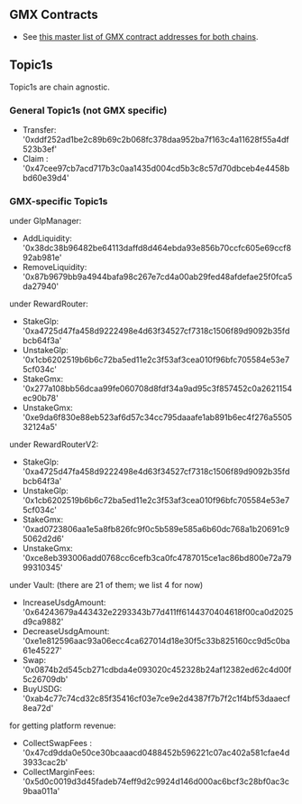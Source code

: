 ## GMX Contracts

- See [this master list of GMX contract addresses for both chains](https://github.com/gmx-io/gmx-interface/blob/master/src/Addresses.js).

## Topic1s

Topic1s are chain agnostic.

### General Topic1s (not GMX specific)

- Transfer: '0xddf252ad1be2c89b69c2b068fc378daa952ba7f163c4a11628f55a4df523b3ef'
- Claim   : '0x47cee97cb7acd717b3c0aa1435d004cd5b3c8c57d70dbceb4e4458bbd60e39d4'

### GMX-specific Topic1s

under GlpManager:

- AddLiquidity: '0x38dc38b96482be64113daffd8d464ebda93e856b70ccfc605e69ccf892ab981e'
- RemoveLiquidity: '0x87b9679bb9a4944bafa98c267e7cd4a00ab29fed48afdefae25f0fca5da27940'

under RewardRouter:

- StakeGlp:   '0xa4725d47fa458d9222498e4d63f34527cf7318c1506f89d9092b35fdbcb64f3a'
- UnstakeGlp: '0x1cb6202519b6b6c72ba5ed11e2c3f53af3cea010f96bfc705584e53e75cf034c'
- StakeGmx:   '0x277a108bb56dcaa99fe060708d8fdf34a9ad95c3f857452c0a2621154ec90b78'
- UnstakeGmx: '0xe9da6f830e88eb523af6d57c34cc795daaafe1ab891b6ec4f276a550532124a5'

under RewardRouterV2:

- StakeGlp:   '0xa4725d47fa458d9222498e4d63f34527cf7318c1506f89d9092b35fdbcb64f3a'
- UnstakeGlp: '0x1cb6202519b6b6c72ba5ed11e2c3f53af3cea010f96bfc705584e53e75cf034c'
- StakeGmx:   '0xad0723806aa1e5a8fb826fc9f0c5b589e585a6b60dc768a1b20691c95062d2d6'
- UnstakeGmx: '0xce8eb393006add0768cc6cefb3ca0fc4787015ce1ac86bd800e72a7999310345'

under Vault: (there are 21 of them; we list 4 for now)

- IncreaseUsdgAmount: '0x64243679a443432e2293343b77d411ff6144370404618f00ca0d2025d9ca9882'
- DecreaseUsdgAmount: '0xe1e812596aac93a06ecc4ca627014d18e30f5c33b825160cc9d5c0ba61e45227'
- Swap:               '0x0874b2d545cb271cdbda4e093020c452328b24af12382ed62c4d00f5c26709db'
- BuyUSDG:            '0xab4c77c74cd32c85f35416cf03e7ce9e2d4387f7b7f2c1f4bf53daaecf8ea72d'

for getting platform revenue:

- CollectSwapFees  :  '0x47cd9dda0e50ce30bcaaacd0488452b596221c07ac402a581cfae4d3933cac2b'
- CollectMarginFees:  '0x5d0c0019d3d45fadeb74eff9d2c9924d146d000ac6bcf3c28bf0ac3c9baa011a'